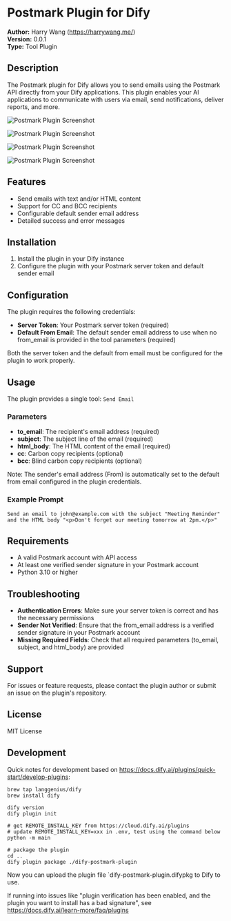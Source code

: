 # Postmark Plugin for Dify

**Author:** Harry Wang (https://harrywang.me/)  
**Version:** 0.0.1  
**Type:** Tool Plugin  

## Description

The Postmark plugin for Dify allows you to send emails using the Postmark API directly from your Dify applications. This plugin enables your AI applications to communicate with users via email, send notifications, deliver reports, and more.

![Postmark Plugin Screenshot](https://github.com/user-attachments/assets/8f94864c-8a5b-4489-9a1b-d80eb8df7903)

![Postmark Plugin Screenshot](https://github.com/user-attachments/assets/24773696-60ac-4600-ae1c-057d73d05dd7)

![Postmark Plugin Screenshot](https://github.com/user-attachments/assets/d47002df-5f6b-4c86-9995-a133152261ea)

![Postmark Plugin Screenshot](https://github.com/user-attachments/assets/d12c7d88-4b20-4808-937e-9fbe10992e43)


## Features

- Send emails with text and/or HTML content
- Support for CC and BCC recipients
- Configurable default sender email address
- Detailed success and error messages

## Installation

1. Install the plugin in your Dify instance
2. Configure the plugin with your Postmark server token and default sender email

## Configuration

The plugin requires the following credentials:

- **Server Token**: Your Postmark server token (required)
- **Default From Email**: The default sender email address to use when no from_email is provided in the tool parameters (required)

Both the server token and the default from email must be configured for the plugin to work properly.

## Usage

The plugin provides a single tool: `Send Email`

### Parameters

- **to_email**: The recipient's email address (required)
- **subject**: The subject line of the email (required)
- **html_body**: The HTML content of the email (required)
- **cc**: Carbon copy recipients (optional)
- **bcc**: Blind carbon copy recipients (optional)

Note: The sender's email address (From) is automatically set to the default from email configured in the plugin credentials.

### Example Prompt

```
Send an email to john@example.com with the subject "Meeting Reminder" and the HTML body "<p>Don't forget our meeting tomorrow at 2pm.</p>"
```

## Requirements

- A valid Postmark account with API access
- At least one verified sender signature in your Postmark account
- Python 3.10 or higher

## Troubleshooting

- **Authentication Errors**: Make sure your server token is correct and has the necessary permissions
- **Sender Not Verified**: Ensure that the from_email address is a verified sender signature in your Postmark account
- **Missing Required Fields**: Check that all required parameters (to_email, subject, and html_body) are provided

## Support

For issues or feature requests, please contact the plugin author or submit an issue on the plugin's repository.

## License

MIT License

## Development

Quick notes for development based on https://docs.dify.ai/plugins/quick-start/develop-plugins:

```
brew tap langgenius/dify
brew install dify

dify version
dify plugin init

# get REMOTE_INSTALL_KEY from https://cloud.dify.ai/plugins
# update REMOTE_INSTALL_KEY=xxx in .env, test using the command below
python -m main

# package the plugin
cd ..
dify plugin package ./dify-postmark-plugin
```

Now you can upload the plugin file `dify-postmark-plugin.difypkg to Dify to use.

If running into issues like "plugin verification has been enabled, and the plugin you want to install has a bad signature", see https://docs.dify.ai/learn-more/faq/plugins